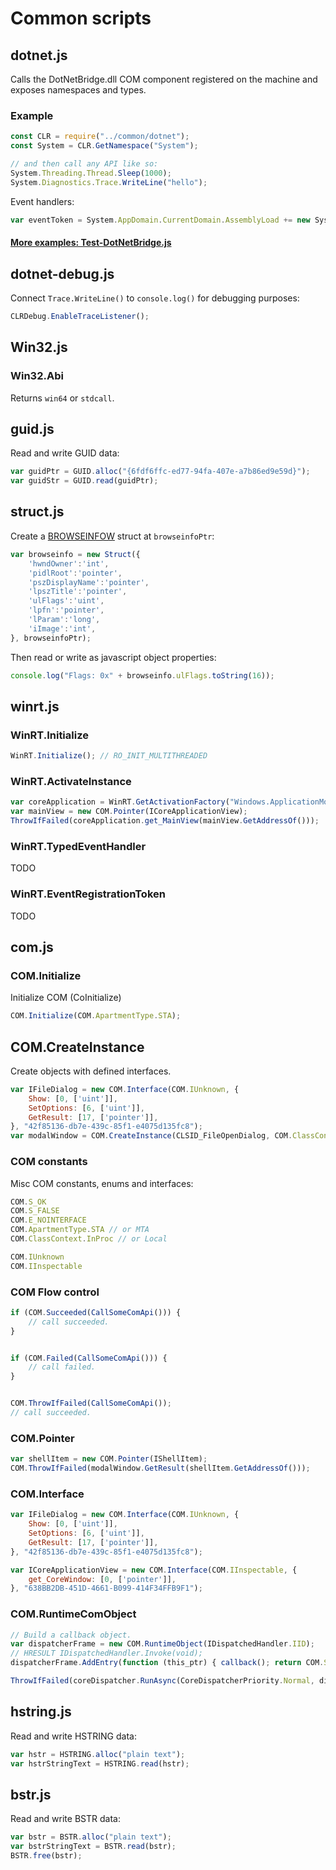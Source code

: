 
# Common scripts

## dotnet.js
Calls the DotNetBridge.dll COM component registered on the machine and exposes namespaces and types.

### Example
```js
const CLR = require("../common/dotnet");
const System = CLR.GetNamespace("System");

// and then call any API like so:
System.Threading.Thread.Sleep(1000);
System.Diagnostics.Trace.WriteLine("hello");
```

Event handlers:
```js
var eventToken = System.AppDomain.CurrentDomain.AssemblyLoad += new System.AssemblyLoadEventHandler(function (s, e) { asmLoaded = true;});
```

#### [More examples: Test-DotNetBridge.js](../Test-DotNetBridge/Test-DotNetBridge.js)

## dotnet-debug.js
Connect `Trace.WriteLine()` to `console.log()` for debugging purposes:
```js
CLRDebug.EnableTraceListener();
```

## Win32.js
### Win32.Abi
Returns `win64` or `stdcall`.

## guid.js
Read and write GUID data:
```js
var guidPtr = GUID.alloc("{6fdf6ffc-ed77-94fa-407e-a7b86ed9e59d}");
var guidStr = GUID.read(guidPtr);
```

## struct.js
Create a [BROWSEINFOW](https://docs.microsoft.com/en-us/windows/win32/api/shlobj_core/ns-shlobj_core-browseinfow) struct at `browseinfoPtr`:
```js
var browseinfo = new Struct({
    'hwndOwner':'int',
    'pidlRoot':'pointer',
    'pszDisplayName':'pointer',
    'lpszTitle':'pointer',
    'ulFlags':'uint',
    'lpfn':'pointer',
    'lParam':'long',
    'iImage':'int',
}, browseinfoPtr);
```

Then read or write as javascript object properties:
```js
console.log("Flags: 0x" + browseinfo.ulFlags.toString(16));
```

## winrt.js
### WinRT.Initialize
```js
WinRT.Initialize(); // RO_INIT_MULTITHREADED
```

### WinRT.ActivateInstance
```js
var coreApplication = WinRT.GetActivationFactory("Windows.ApplicationModel.Core.CoreApplication", ICoreImmersiveApplication);
var mainView = new COM.Pointer(ICoreApplicationView);
ThrowIfFailed(coreApplication.get_MainView(mainView.GetAddressOf()));
```

### WinRT.TypedEventHandler
TODO

### WinRT.EventRegistrationToken
TODO

## com.js
### COM.Initialize
Initialize COM (CoInitialize)
```js
COM.Initialize(COM.ApartmentType.STA);
```

## COM.CreateInstance
Create objects with defined interfaces.
```js
var IFileDialog = new COM.Interface(COM.IUnknown, {
	Show: [0, ['uint']],
	SetOptions: [6, ['uint']],
	GetResult: [17, ['pointer']],
}, "42f85136-db7e-439c-85f1-e4075d135fc8");
var modalWindow = COM.CreateInstance(CLSID_FileOpenDialog, COM.ClassContext.InProc, IFileDialog);
```

### COM constants

Misc COM constants, enums and interfaces:
```js
COM.S_OK
COM.S_FALSE
COM.E_NOINTERFACE
COM.ApartmentType.STA // or MTA
COM.ClassContext.InProc // or Local

COM.IUnknown
COM.IInspectable

```

### COM Flow control
```js
if (COM.Succeeded(CallSomeComApi())) {
	// call succeeded.
}


if (COM.Failed(CallSomeComApi())) {
	// call failed.
}


COM.ThrowIfFailed(CallSomeComApi());
// call succeeded.
```

### COM.Pointer
```js
var shellItem = new COM.Pointer(IShellItem);
COM.ThrowIfFailed(modalWindow.GetResult(shellItem.GetAddressOf()));
```

### COM.Interface
```js
var IFileDialog = new COM.Interface(COM.IUnknown, {
	Show: [0, ['uint']],
	SetOptions: [6, ['uint']],
	GetResult: [17, ['pointer']],
}, "42f85136-db7e-439c-85f1-e4075d135fc8");

var ICoreApplicationView = new COM.Interface(COM.IInspectable, {
	get_CoreWindow: [0, ['pointer']],
}, "638BB2DB-451D-4661-B099-414F34FFB9F1");
```

### COM.RuntimeComObject
```js
// Build a callback object.
var dispatcherFrame = new COM.RuntimeObject(IDispatchedHandler.IID);
// HRESULT IDispatchedHandler.Invoke(void);
dispatcherFrame.AddEntry(function (this_ptr) { callback(); return COM.S_OK; }, 'uint', ['pointer']);

ThrowIfFailed(coreDispatcher.RunAsync(CoreDispatcherPriority.Normal, dispatcherFrame.GetAddress(), Memory.alloc(Process.pointerSize)));
```

## hstring.js
Read and write HSTRING data:
```js
var hstr = HSTRING.alloc("plain text");
var hstrStringText = HSTRING.read(hstr);
```

## bstr.js
Read and write BSTR data:
```js
var bstr = BSTR.alloc("plain text");
var bstrStringText = BSTR.read(bstr);
BSTR.free(bstr);
```